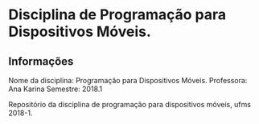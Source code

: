 # Disciplina de Programação para Dispositivos Móveis.

## Informações

Nome da disciplina: Programação para Dispositivos Móveis.
Professora: Ana Karina
Semestre: 2018.1

Repositório da disciplina de programação para dispositivos móveis, ufms 2018-1.
